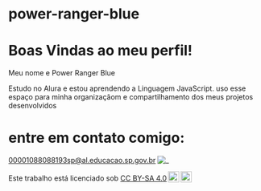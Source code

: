 # power-ranger-blue

# Boas Vindas ao meu perfil!

Meu nome e Power Ranger Blue 

Estudo no Alura e estou aprendendo a Linguagem JavaScript.
uso esse espaço para minha organizaçãom e compartilhamento dos meus projetos desenvolvidos 

# entre em contato comigo:

00001088088193sp@al.educacao.sp.gov.br
![_](https://media.giphy.com/media/v1.Y2lkPTc5MGI3NjExZXFra2tzYTB4NmozcjMxMWkwN3Vibnk5bzR1NHZvZGRkYXF2NzlpYiZlcD12MV9naWZzX3NlYXJjaCZjdD1n/l4FGwtw3PWPAt6ZxK/giphy.gif)
<p xmlns:cc="http://creativecommons.org/ns#" >Este trabalho está licenciado sob <a href="https://creativecommons.org/licenses/by-sa/4.0/?ref=chooser-v1" target="_blank" rel="license noopener noreferrer" style="display:inline-block;">CC BY-SA 4.0<img style="height:22px!important;margin-left:3px;vertical-align:text-bottom;" src="https://mirrors.creativecommons.org/presskit/icons/cc.svg?ref=chooser-v1" alt=""><img style="height:22px!important;margin-left:3px;vertical-align:text-bottom;" src="https://mirrors.creativecommons.org/presskit/icons/by.svg?ref=chooser-v1" alt=""><img style="altura:22px!importante;margem-esquerda:3px;alinhamento-vertical:texto-inferior;" src="https://mirrors.creativecommons.org/presskit/icons/sa.svg?ref=chooser-v1" alt=""></a></p>
